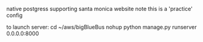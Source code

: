 native postgress supporting santa monica website
note this is a 'practice' config

to launch server:
cd ~/aws/bigBlueBus
nohup python manage.py runserver 0.0.0.0:8000

